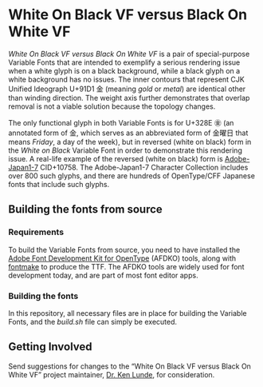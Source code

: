 # White On Black VF versus Black On White VF

*White On Black VF versus Black On White VF* is a pair of special-purpose Variable Fonts that are intended to exemplify a serious rendering issue when a white glyph is on a black background, while a black glyph on a white background has no issues. The inner contours that represent CJK Unified Ideograph U+91D1 &#x91D1; (meaning *gold* or *metal*) are identical other than winding direction. The weight axis further demonstrates that overlap removal is not a viable solution because the topology changes.

The only functional glyph in both Variable Fonts is for U+328E &#x328E; (an annotated form of &#x91D1;, which serves as an abbreviated form of &#x91D1;&#x66DC;&#x65E5; that means *Friday*, a day of the week), but in reversed (white on black) form in the *White on Black* Variable Font in order to demonstrate this rendering issue. A real-life example of the reversed (white on black) form is [Adobe-Japan1-7](https://github.com/adobe-type-tools/Adobe-Japan1/) CID+10758. The Adobe-Japan1-7 Character Collection includes over 800 such glyphs, and there are hundreds of OpenType/CFF Japanese fonts that include such glyphs.

## Building the fonts from source

### Requirements

To build the Variable Fonts from source, you need to have installed the [Adobe Font Development Kit for OpenType](https://github.com/adobe-type-tools/afdko/) (AFDKO) tools, along with [fontmake](https://github.com/googlefonts/fontmake) to produce the TTF. The AFDKO tools are widely used for font development today, and are part of most font editor apps.

### Building the fonts

In this repository, all necessary files are in place for building the Variable Fonts, and the *build.sh* file can simply be executed.

## Getting Involved

Send suggestions for changes to the &#x201C;White On Black VF versus Black On White VF&#x201D; project maintainer, [Dr. Ken Lunde](mailto:lunde@adobe.com?subject=[GitHub]%20White%20On%20Black%20VF%20versus%20Black%20On%20White), for consideration.
